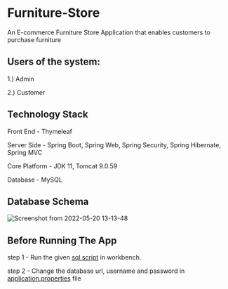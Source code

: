 # Furniture-Store
An E-commerce Furniture Store Application that enables customers to purchase furniture

## Users of the system:

1.) Admin

2.) Customer

## Technology Stack
Front End - Thymeleaf

Server Side - Spring Boot, Spring Web, Spring Security, Spring Hibernate, Spring MVC
              
Core Platform - JDK 11, Tomcat 9.0.59

Database - MySQL

## Database Schema

![Screenshot from 2022-05-20 13-13-48](https://user-images.githubusercontent.com/54484072/169480273-f1d46150-6999-411a-9d03-17ac21114c2e.png)

## Before Running The App

step 1 - Run the given [sql script](https://github.com/sudhikshaMalla/furniture-store/blob/main/furniture_store_sql_script.sql) in workbench.

step 2 - Change the database url, username and password in [application.properties](https://github.com/sudhikshaMalla/furniture-store/blob/main/src/main/resources/application.properties) file
